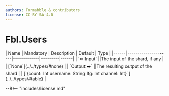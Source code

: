 ```yaml
---
authors: Formabble & contributors
license: CC-BY-SA-4.0
---
```



# Fbl.Users

<div class="sh-parameters" markdown="1">
| Name | Mandatory | Description | Default | Type |
|------|---------------------|-------------|---------|------|
| `⬅️ Input` ||The input of the shard, if any | | [`None`](../../types/#none) |
| `Output ➡️` ||The resulting output of the shard | | [`{count: Int username: String lfg: Int channel: Int}`](../../types/#table) |

</div>



--8<-- "includes/license.md"

